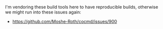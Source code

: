 I'm vendoring these build tools here to have reproducible builds, otherwise
we might run into these issues again:

* https://github.com/Moshe-Roth/cocmd/issues/900